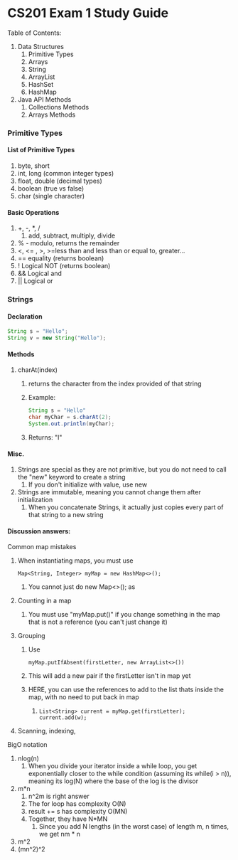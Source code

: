 # CS201 Exam 1 Study Guide

Table of Contents:

1. Data Structures
   1. Primitive Types
   2. Arrays
   3. String
   4. ArrayList
   5. HashSet
   6. HashMap
2. Java API Methods
   1. Collections Methods
   2. Arrays Methods

### Primitive Types

#### List of Primitive Types

1. byte, short
2. int, long (common integer types)
3. float, double (decimal types)
4. boolean (true vs false)
5. char (single character)

#### Basic Operations

1. +, -, *, /
   1. add, subtract, multiply, divide
2. % - modulo, returns the remainder
3. <, <= , >, >=less than and less than or equal to, greater...
4. == equality (returns boolean)
5. ! Logical NOT (returns boolean)
6. && Logical and
7. || Logical or

### Strings

#### Declaration

```java
String s = "Hello";
String v = new String("Hello");
```

#### Methods

1. charAt(index)

   1. returns the character from the index provided of that string

   2. Example: 

      ```java
      String s = "Hello"
      char myChar = s.charAt(2);
      System.out.println(myChar);
      ```

   3. Returns: "l"

#### Misc.

1. Strings are special as they are not primitive, but you do not need to call the "new" keyword to create a string
   1. If you don't initialize with value, use new
2. Strings are immutable, meaning you cannot change them after initialization
   1. When you concatenate Strings, it actually just copies every part of that string to a new string

#### Discussion answers:

Common map mistakes

1. When instantiating maps, you must use 

   ```
   Map<String, Integer> myMap = new HashMap<>();
   ```

   1. You cannot just do new Map<>(); as 

2. Counting in a map

   1. You must use "myMap.put()" if you change something in the map that is not a reference (you can't just change it)

3. Grouping

   1. Use 

      ```
      myMap.putIfAbsent(firstLetter, new ArrayList<>())
      ```

   2. This will add a new pair if the firstLetter isn't in map yet

   3. HERE, you can use the references to add to the list thats inside the map, with no need to put back in map

      1. ```
         List<String> current = myMap.get(firstLetter);
         current.add(w);
         ```

4. Scanning, indexing, 

BigO notation

1. nlog(n)
   1. When you divide your iterator inside a while loop, you get exponentially closer to the while condition (assuming its while(i > n)), meaning its log(N) where the base of the log is the divisor
2. m*n
   1. n^2m is right answer
   2. The for loop has complexity O(N)
   3. result += s has complexity O(MN)
   4. Together, they have N*MN
      1. Since you add N lengths (in the worst case) of length m, n times, we get nm * n
3. m^2
4. (mn^2)^2